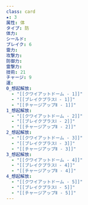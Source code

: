 ```yaml
---
class: card
★: 3
属性: 体
タイプ: 防
体力:  
シールド: 
ブレイク: 6
霊力: 
攻撃力: 
防御力: 
霊撃力: 
技術: 21
チャージ: 9
運: 
0_想起解放:
  - "[[クワイアットドーム - 1]]"
  - "[[ブレイクプラスⅠ - 1]]"
  - "[[チャージアップⅡ - 1]]"
1_想起解放:
  - "[[クワイアットドーム - 2]]"
  - "[[ブレイクプラスⅠ - 2]]"
  - "[[チャージアップⅡ - 2]]"
2_想起解放:
  - "[[クワイアットドーム - 3]]"
  - "[[ブレイクプラスⅠ - 3]]"
  - "[[チャージアップⅡ - 3]]"
3_想起解放:
  - "[[クワイアットドーム - 4]]"
  - "[[ブレイクプラスⅠ - 4]]"
  - "[[チャージアップⅡ - 4]]"
4_想起解放:
  - "[[クワイアットドーム - 5]]"
  - "[[ブレイクプラスⅠ - 5]]"
  - "[[チャージアップⅡ - 5]]"
---
```

